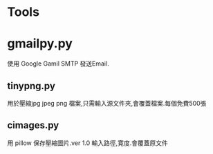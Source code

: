 # Tools
# gmailpy.py
使用 Google Gamil SMTP 發送Email.
## tinypng.py
用於壓縮jpg jpeg png 檔案,只需輸入源文件夾,會覆蓋檔案.每個免費500張
## cimages.py
用 pillow 保存壓縮圖片.ver 1.0 輸入路徑,寛度.會覆蓋原文件
